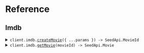 # Reference
## Imdb
<details><summary><code>client.imdb.<a href="/src/api/resources/imdb/client/Client.ts">createMovie</a>({ ...params }) -> SeedApi.MovieId</code></summary>
<dl>
<dd>

#### 📝 Description

<dl>
<dd>

<dl>
<dd>

Add a movie to the database
</dd>
</dl>
</dd>
</dl>

#### 🔌 Usage

<dl>
<dd>

<dl>
<dd>

```typescript
await client.imdb.createMovie({
    id: "id",
    movie_title: "movie_title",
    movie_rating: 1.1
});

```
</dd>
</dl>
</dd>
</dl>

#### ⚙️ Parameters

<dl>
<dd>

<dl>
<dd>

**request:** `SeedApi.CreateMovieRequest` 
    
</dd>
</dl>

<dl>
<dd>

**requestOptions:** `Imdb.RequestOptions` 
    
</dd>
</dl>
</dd>
</dl>


</dd>
</dl>
</details>

<details><summary><code>client.imdb.<a href="/src/api/resources/imdb/client/Client.ts">getMovie</a>(movieId) -> SeedApi.Movie</code></summary>
<dl>
<dd>

#### 🔌 Usage

<dl>
<dd>

<dl>
<dd>

```typescript
await client.imdb.getMovie("movie_id");

```
</dd>
</dl>
</dd>
</dl>

#### ⚙️ Parameters

<dl>
<dd>

<dl>
<dd>

**movieId:** `SeedApi.MovieId` 
    
</dd>
</dl>

<dl>
<dd>

**requestOptions:** `Imdb.RequestOptions` 
    
</dd>
</dl>
</dd>
</dl>


</dd>
</dl>
</details>
